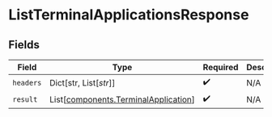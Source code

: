 # ListTerminalApplicationsResponse


## Fields

| Field                                                                                  | Type                                                                                   | Required                                                                               | Description                                                                            |
| -------------------------------------------------------------------------------------- | -------------------------------------------------------------------------------------- | -------------------------------------------------------------------------------------- | -------------------------------------------------------------------------------------- |
| `headers`                                                                              | Dict[str, List[*str*]]                                                                 | :heavy_check_mark:                                                                     | N/A                                                                                    |
| `result`                                                                               | List[[components.TerminalApplication](../../models/components/terminalapplication.md)] | :heavy_check_mark:                                                                     | N/A                                                                                    |